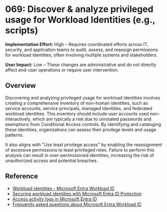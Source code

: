 # 069: Discover & analyze privileged usage for Workload Identities (e.g., scripts)

**Implementation Effort:** High – Requires coordinated efforts across IT, security, and application teams to audit, assess, and reassign permissions for workload identities, often involving multiple systems and stakeholders.

**User Impact:** Low – These changes are administrative and do not directly affect end-user operations or require user intervention.

## Overview

Discovering and analyzing privileged usage for workload identities involves creating a comprehensive inventory of non-human identities, such as service accounts, service principals, managed identities, and federated workload identities. This inventory should include user accounts used non-interactively, which are typically a risk due to unrotated passwords and exemptions from Conditional Access controls. By identifying and cataloging these identities, organizations can assess their privilege levels and usage patterns. 

 It also aligns with "Use least privilege access" by enabling the reassignment of excessive permissions to least privileged roles. Failure to perform this analysis can result in over-permissioned identities, increasing the risk of unauthorized access and potential breaches.

## Reference

* [Workload identities - Microsoft Entra Workload ID](https://learn.microsoft.com/entra/workload-id/workload-identities-overview)
* [Securing workload identities with Microsoft Entra ID Protection](https://learn.microsoft.com/entra/id-protection/concept-workload-identity-risk)
* [Access activity logs in Microsoft Entra ID](https://learn.microsoft.com/entra/identity/monitoring-health/howto-access-activity-logs)
* [Frequently asked questions about Microsoft Entra Workload ID](https://learn.microsoft.com/entra/workload-id/workload-identities-faqs)
